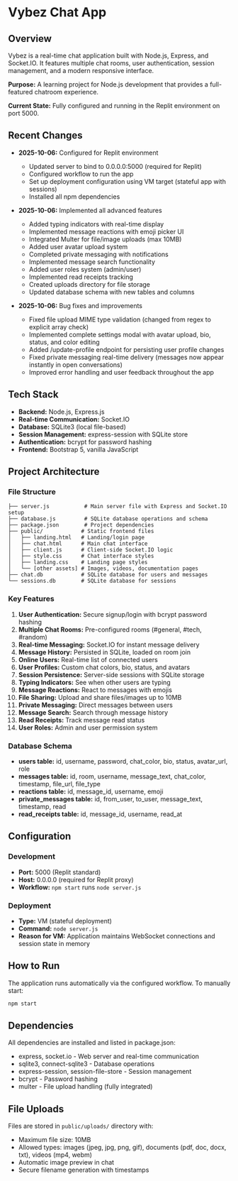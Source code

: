# Vybez Chat App

## Overview
Vybez is a real-time chat application built with Node.js, Express, and Socket.IO. It features multiple chat rooms, user authentication, session management, and a modern responsive interface.

**Purpose:** A learning project for Node.js development that provides a full-featured chatroom experience.

**Current State:** Fully configured and running in the Replit environment on port 5000.

## Recent Changes
- **2025-10-06:** Configured for Replit environment
  - Updated server to bind to 0.0.0.0:5000 (required for Replit)
  - Configured workflow to run the app
  - Set up deployment configuration using VM target (stateful app with sessions)
  - Installed all npm dependencies

- **2025-10-06:** Implemented all advanced features
  - Added typing indicators with real-time display
  - Implemented message reactions with emoji picker UI
  - Integrated Multer for file/image uploads (max 10MB)
  - Added user avatar upload system
  - Completed private messaging with notifications
  - Implemented message search functionality
  - Added user roles system (admin/user)
  - Implemented read receipts tracking
  - Created uploads directory for file storage
  - Updated database schema with new tables and columns

- **2025-10-06:** Bug fixes and improvements
  - Fixed file upload MIME type validation (changed from regex to explicit array check)
  - Implemented complete settings modal with avatar upload, bio, status, and color editing
  - Added /update-profile endpoint for persisting user profile changes
  - Fixed private messaging real-time delivery (messages now appear instantly in open conversations)
  - Improved error handling and user feedback throughout the app

## Tech Stack
- **Backend:** Node.js, Express.js
- **Real-time Communication:** Socket.IO
- **Database:** SQLite3 (local file-based)
- **Session Management:** express-session with SQLite store
- **Authentication:** bcrypt for password hashing
- **Frontend:** Bootstrap 5, vanilla JavaScript

## Project Architecture

### File Structure
```
├── server.js           # Main server file with Express and Socket.IO setup
├── database.js         # SQLite database operations and schema
├── package.json        # Project dependencies
├── public/            # Static frontend files
│   ├── landing.html   # Landing/login page
│   ├── chat.html      # Main chat interface
│   ├── client.js      # Client-side Socket.IO logic
│   ├── style.css      # Chat interface styles
│   ├── landing.css    # Landing page styles
│   └── [other assets] # Images, videos, documentation pages
├── chat.db            # SQLite database for users and messages
└── sessions.db        # SQLite database for sessions
```

### Key Features
1. **User Authentication:** Secure signup/login with bcrypt password hashing
2. **Multiple Chat Rooms:** Pre-configured rooms (#general, #tech, #random)
3. **Real-time Messaging:** Socket.IO for instant message delivery
4. **Message History:** Persisted in SQLite, loaded on room join
5. **Online Users:** Real-time list of connected users
6. **User Profiles:** Custom chat colors, bio, status, and avatars
7. **Session Persistence:** Server-side sessions with SQLite storage
8. **Typing Indicators:** See when other users are typing
9. **Message Reactions:** React to messages with emojis
10. **File Sharing:** Upload and share files/images up to 10MB
11. **Private Messaging:** Direct messages between users
12. **Message Search:** Search through message history
13. **Read Receipts:** Track message read status
14. **User Roles:** Admin and user permission system

### Database Schema
- **users table:** id, username, password, chat_color, bio, status, avatar_url, role
- **messages table:** id, room, username, message_text, chat_color, timestamp, file_url, file_type
- **reactions table:** id, message_id, username, emoji
- **private_messages table:** id, from_user, to_user, message_text, timestamp, read
- **read_receipts table:** id, message_id, username, read_at

## Configuration

### Development
- **Port:** 5000 (Replit standard)
- **Host:** 0.0.0.0 (required for Replit proxy)
- **Workflow:** `npm start` runs `node server.js`

### Deployment
- **Type:** VM (stateful deployment)
- **Command:** `node server.js`
- **Reason for VM:** Application maintains WebSocket connections and session state in memory

## How to Run
The application runs automatically via the configured workflow. To manually start:
```bash
npm start
```

## Dependencies
All dependencies are installed and listed in package.json:
- express, socket.io - Web server and real-time communication
- sqlite3, connect-sqlite3 - Database operations
- express-session, session-file-store - Session management
- bcrypt - Password hashing
- multer - File upload handling (fully integrated)

## File Uploads
Files are stored in `public/uploads/` directory with:
- Maximum file size: 10MB
- Allowed types: images (jpeg, jpg, png, gif), documents (pdf, doc, docx, txt), videos (mp4, webm)
- Automatic image preview in chat
- Secure filename generation with timestamps
